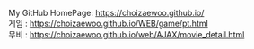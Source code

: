 My GitHub HomePage: https://choizaewoo.github.io/ <br>
게임 : https://choizaewoo.github.io/WEB/game/pt.html <br>
무비 : https://choizaewoo.github.io/web/AJAX/movie_detail.html




 
